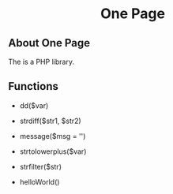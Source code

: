 <h1><p align="center">One Page</p></h1>

## About One Page
The is a PHP library.

## Functions
- dd($var)

- strdiff($str1, $str2)

- message($msg = '')

- strtolowerplus($var)

- strfilter($str)

- helloWorld()